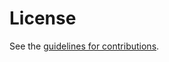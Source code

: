 # License

See the
[guidelines for contributions](https://github.com/claucece/draft-celi-wiggers-tls-kemtls/blob/master/CONTRIBUTING.md).
